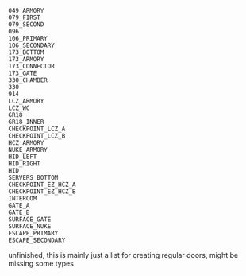 ```
049_ARMORY
079_FIRST
079_SECOND
096
106_PRIMARY
106_SECONDARY
173_BOTTOM
173_ARMORY
173_CONNECTOR
173_GATE
330_CHAMBER
330
914
LCZ_ARMORY
LCZ_WC
GR18
GR18_INNER
CHECKPOINT_LCZ_A
CHECKPOINT_LCZ_B
HCZ_ARMORY
NUKE_ARMORY
HID_LEFT
HID_RIGHT
HID
SERVERS_BOTTOM
CHECKPOINT_EZ_HCZ_A
CHECKPOINT_EZ_HCZ_B
INTERCOM 
GATE_A
GATE_B
SURFACE_GATE
SURFACE_NUKE
ESCAPE_PRIMARY
ESCAPE_SECONDARY
```


unfinished, this is mainly just a list for creating regular doors, might be missing some types
